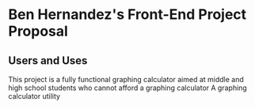 # Ben Hernandez's Front-End Project Proposal

## Users and Uses
This project is a fully functional graphing calculator aimed at middle and high school students who cannot afford a graphing calculator
A graphing calculator utility
